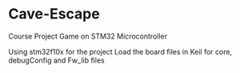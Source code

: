 # Cave-Escape #

Course Project
Game on STM32 Microcontroller

Using stm32f10x for the project
Load the board files in Keil for core, debugConfig and Fw_lib files
